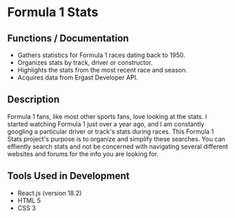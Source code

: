 # Formula 1 Stats

Functions / Documentation
---
- Gathers statistics for Formula 1 races dating back to 1950.
- Organizes stats by track, driver or constructor. 
- Highlights the stats from the most recent race and season.
- Acquires data from Ergast Developer API. 

Description 
---
Formula 1 fans, like most other sports fans, love looking at the stats. I started watching Formula 1 just over a year ago, and I am constantly googling a particular driver or track's stats during races. This Formula 1 Stats project's purpose is to organize and simplify these searches. You can effiently search stats and not be concerned with navigating several different websites and forums for the info you are looking for. 

Tools Used in Development
---
- React.js (version 18.2)
- HTML 5
- CSS 3

